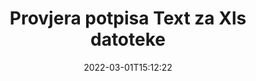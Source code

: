 ---
############################# Static ############################
layout: "auto-gen-signature"
date: 2022-03-01T15:12:22
draft: false
operation: Verify
signaturetype: Text
fileformat: Xls
productName: Java
lang: hr
productCode: java
otherformats: pdf doc docx docm dot dotm dotx odt ott rtf xls xlsx xlsm xlsb csv ods ots xltx xltm ppt pptx pps ppsx odp otp potx potm pptm ppsm
breadcrumb: Put Text signature on Xls for Java

############################# Head ############################
head_title: "Provjera Text potpisa za Xls datoteke putem Java"
head_description: "Upotrijebite samo nekoliko redaka Java koda za provjeru Xls dokumenata i njihovih Text potpisa."

############################# Header ############################
title: "Provjera potpisa Text za Xls datoteke"
description: "API za Java pruža priliku za provjeru potpisa Text u dokumentima Xls. Provjera e-potpisa unutar vaših Xls dokumenata može se izvršiti brzo i jednostavno."
bg_image: "https://cms.admin.containerize.com/templates/aspose/App_Themes/V3/images/bg/header1.png"
bg_overlay: false
button:
    enable: true

############################# SubMenu ############################
submenu:
    enable: true

    left:
        img_alt: "GroupDocs.Signature for Java"
        image: "https://cms.admin.containerize.com/templates/groupdocs/images/product-logos/90x90-noborder/groupdocs-signature-java.png"
        product: "GroupDocs.Signature"
        platform: "Java"



############################# About ############################
about:
    enable: true
    title: "Otkrijte nove GroupDocs.Signature for Java API značajke"
    content: |
        [GroupDocs.Signature for Java](https://products.groupdocs.com/signature/java/) API pruža širok raspon načina za obradu brojnih formata dokumenata korištenjem elektroničkih potpisa. Podržane su mnoge vrste digitalnih potpisa kao što su tekstovi, slike, digitalni certifikati, crtični kodovi, QR kodovi, pečati ili metapodaci. Korisnici mogu dodavati, uklanjati, uređivati, potvrđivati ​​ili pretraživati ​​digitalne potpise u PDF-ovima, MS Word dokumentima, MS Excel radnim knjigama, MS PowerPoint prezentacijama, Adobe Photoshop datotekama i raznim formatima slika. Dostupan je nevjerojatan broj dodatnih značajki i postavki.
    

############################# Steps ############################
steps:
    enable: true
    title_left: "Kako provjeriti valjanost potpisa Text u vašem Xls dokumentu"
    content_left: |
        [GroupDocs.Signature for Java](https://products.groupdocs.com/signature/java/) uključuje korisne značajke kao što je provjera potpisa Text postavljenih na dokumente Xls. Iskoristite ovu priliku bez implementacije dodatnog koda.
        
        * Prvo, instancirajte klasu potpisa koja kao parametar konstruktora daje put do dokumenta koji bi trebao biti verificiran.
        * Drugo, stvorite novi objekt VerifyOptions i postavite sva potrebna svojstva.
        * Na kraju, pozovite metodu Verify objekta Signature prolazeći instancu VerifyOptions.
        * Zatim obradite rezultate provjere.

    title_right: "Zahtjevi sustava"
    content_right: |
        GroupDocs.Signature for Java podržani su na svim glavnim platformama i operativnim sustavima. Prije izvršavanja koda u nastavku, provjerite imate li sljedeće preduvjete instalirane na vašem sustavu.

        * Operativni sustavi: Microsoft Windows, Linux, MacOS
        * Razvojna okruženja: NetBeans, Intellij IDEA, Eclipse, etc.
        * Java runtime: J2SE 6.0 and above
        * Preuzmite najnoviju verziju GroupDocs.Signature for Java s [Maven](https://repository.groupdocs.com/webapp/#/artifacts/browse/tree/General/repo/com/groupdocs/groupdocs-signature)
         
    code: |
        ```java    
                
        // Set up input Xls file
        String filePath = "input.xls";

        // Instantiate Signature for input file
        Signature signature = new Signature(filePath);

        //Provide verification options
        TextVerifyOptions options = new TextVerifyOptions();

        // Process all pages
        options.setAllPages(true);
        // specify text match type
        options.setMatchType(TextMatchType.Exact);
        // specify text pattern to search
        options.setText("Very important signature");
                            
        // Verify document signatures
        VerificationResult result = signature.verify(options);

        //process result
        if (result.isValid())
        {
            //..
        }

        ```

############################# Demos ############################
demos:
    enable: true
    title: "Potpisivanje s Text potpisima Demo uživo"
    content: |
       Odmah dodajte različite elektroničke potpise u datoteku Xls tako da posjetite [GroupDocs.Signature App](https://products.groupdocs.app/signature/family) web mjesto.          

############################# More Formats ############################
more_formats:
    enable: true
    title: "Provjerite druge Text potpise koristeći Java"
    content: |
        "Provjera elektroničkih potpisa postavljenih u različite dokumente. Provjerite kvalitetu potpisa u popularnim formatima datoteka kao što je otkriveno u nastavku."
    format: 
       
       
back_to_top:
    enable: true
---